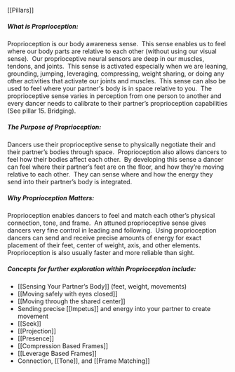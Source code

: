 [[Pillars]]
##### *What is Proprioception:*
Proprioception is our body awareness sense.  This sense enables us to feel where our body parts are relative to each other (without using our visual sense).  Our proprioceptive neural sensors are deep in our muscles, tendons, and joints.  This sense is activated especially when we are leaning, grounding, jumping, leveraging, compressing, weight sharing, or doing any other activities that activate our joints and muscles.  This sense can also be used to feel where your partner's body is in space relative to you.  The proprioceptive sense varies in perception from one person to another and every dancer needs to calibrate to their partner’s proprioception capabilities (See pillar 15. Bridging).

##### *The Purpose of Proprioception:*  
Dancers use their proprioceptive sense to physically negotiate their and their partner’s bodies through space.  Proprioception also allows dancers to feel how their bodies affect each other.  By developing this sense a dancer can feel where their partner’s feet are on the floor, and how they’re moving relative to each other.  They can sense where and how the energy they send into their partner’s body is integrated.  

##### *Why Proprioception Matters:* 
Proprioception enables dancers to feel and match each other’s physical connection, tone, and frame.  An attuned proprioceptive sense gives dancers very fine control in leading and following.  Using proprioception dancers can send and receive precise amounts of energy for exact placement of their feet, center of weight, axis, and other elements.  Proprioception is also usually faster and more reliable than sight.  

##### Concepts for further exploration within Proprioception include:

- [[Sensing Your Partner’s Body]] (feet, weight, movements)
- [[Moving safely with eyes closed]]
- [[Moving through the shared center]]
- Sending precise [[Impetus]] and energy into your partner to create movement
- [[Seek]]
- [[Projection]]
- [[Presence]]
- [[Compression Based Frames]]
- [[Leverage Based Frames]]
- Connection, [[Tone]], and [[Frame Matching]]